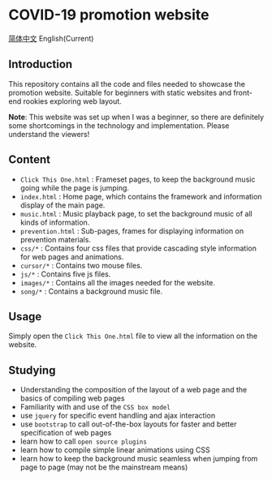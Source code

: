 # COVID-19 promotion website

[简体中文](README_CN.md)
English(Current)

## Introduction
This repository contains all the code and files needed to showcase the promotion website. Suitable for beginners with static websites and front-end rookies exploring web layout.

**Note**: This website was set up when I was a beginner, so there are definitely some shortcomings in the technology and implementation. Please understand the viewers!

## Content

- `Click This One.html` : Frameset pages, to keep the background music going while the page is jumping.
- `index.html` : Home page, which contains the framework and information display of the main page.
- `music.html` : Music playback page, to set the background music of all kinds of information.
- `prevention.html` : Sub-pages, frames for displaying information on prevention materials.
- `css/*` : Contains four css files that provide cascading style information for web pages and animations.
- `cursor/*` : Contains two mouse files.
- `js/*` : Contains five js files.
- `images/*` : Contains all the images needed for the website.
- `song/*` : Contains a background music file.

## Usage
Simply open the `Click This One.html` file to view all the information on the website.

## Studying
- Understanding the composition of the layout of a web page and the basics of compiling web pages
- Familiarity with and use of the `CSS box model`
- use `jquery` for specific event handling and ajax interaction
- use `bootstrap` to call out-of-the-box layouts for faster and better specification of web pages
- learn how to call `open source plugins`
- learn how to compile simple linear animations using CSS
- learn how to keep the background music seamless when jumping from page to page (may not be the mainstream means)